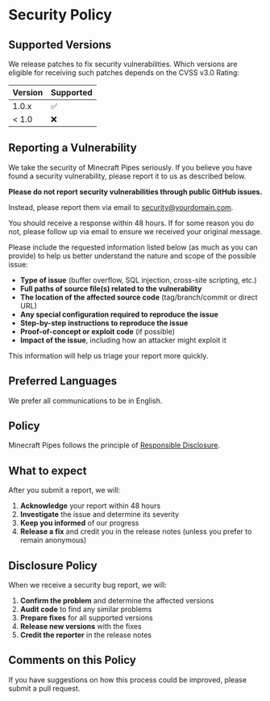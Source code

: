 # Security Policy

## Supported Versions

We release patches to fix security vulnerabilities. Which versions are eligible for receiving such patches depends on the CVSS v3.0 Rating:

| Version | Supported          |
| ------- | ------------------ |
| 1.0.x   | :white_check_mark: |
| < 1.0   | :x:                |

## Reporting a Vulnerability

We take the security of Minecraft Pipes seriously. If you believe you have found a security vulnerability, please report it to us as described below.

**Please do not report security vulnerabilities through public GitHub issues.**

Instead, please report them via email to [security@yourdomain.com](mailto:security@yourdomain.com).

You should receive a response within 48 hours. If for some reason you do not, please follow up via email to ensure we received your original message.

Please include the requested information listed below (as much as you can provide) to help us better understand the nature and scope of the possible issue:

- **Type of issue** (buffer overflow, SQL injection, cross-site scripting, etc.)
- **Full paths of source file(s) related to the vulnerability**
- **The location of the affected source code** (tag/branch/commit or direct URL)
- **Any special configuration required to reproduce the issue**
- **Step-by-step instructions to reproduce the issue**
- **Proof-of-concept or exploit code** (if possible)
- **Impact of the issue**, including how an attacker might exploit it

This information will help us triage your report more quickly.

## Preferred Languages

We prefer all communications to be in English.

## Policy

Minecraft Pipes follows the principle of [Responsible Disclosure](https://en.wikipedia.org/wiki/Responsible_disclosure).

## What to expect

After you submit a report, we will:

1. **Acknowledge** your report within 48 hours
2. **Investigate** the issue and determine its severity
3. **Keep you informed** of our progress
4. **Release a fix** and credit you in the release notes (unless you prefer to remain anonymous)

## Disclosure Policy

When we receive a security bug report, we will:

1. **Confirm the problem** and determine the affected versions
2. **Audit code** to find any similar problems
3. **Prepare fixes** for all supported versions
4. **Release new versions** with the fixes
5. **Credit the reporter** in the release notes

## Comments on this Policy

If you have suggestions on how this process could be improved, please submit a pull request.
